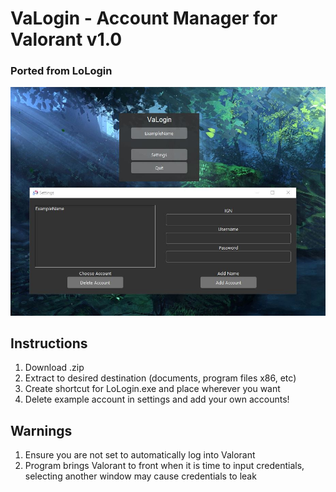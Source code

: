 # VaLogin - Account Manager for Valorant v1.0
### Ported from LoLogin

![Example Image](/Example.JPG)

## Instructions
1. Download .zip
2. Extract to desired destination (documents, program files x86, etc)
3. Create shortcut for LoLogin.exe and place wherever you want
4. Delete example account in settings and add your own accounts!

## Warnings
1. Ensure you are not set to automatically log into Valorant
2. Program brings Valorant to front when it is time to input credentials, selecting another window may cause credentials to leak
